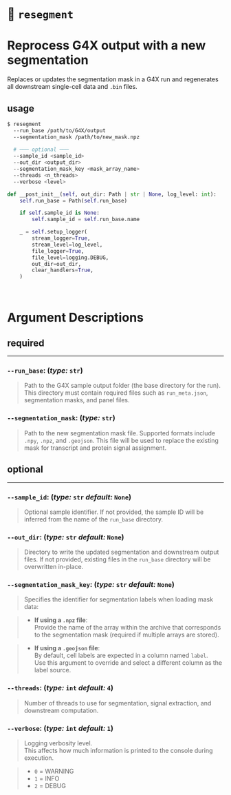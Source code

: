 # 🧬 `resegment`
# Reprocess G4X output with a new segmentation

Replaces or updates the segmentation mask in a G4X run and regenerates all downstream single-cell data and `.bin` files.

## usage

```bash
$ resegment
  --run_base /path/to/G4X/output
  --segmentation_mask /path/to/new_mask.npz
  
  # ─── optional ───
  --sample_id <sample_id> 
  --out_dir <output_dir> 
  --segmentation_mask_key <mask_array_name> 
  --threads <n_threads> 
  --verbose <level>
```

```py
def __post_init__(self, out_dir: Path | str | None, log_level: int):
    self.run_base = Path(self.run_base)

    if self.sample_id is None:
        self.sample_id = self.run_base.name

    _ = self.setup_logger(
        stream_logger=True,
        stream_level=log_level,
        file_logger=True,
        file_level=logging.DEBUG,
        out_dir=out_dir,
        clear_handlers=True,
    )
```

<br>

# Argument Descriptions

## required
---
### `--run_base`: (*type:* `str`)
 
> Path to the G4X sample output folder (the base directory for the run). This directory must contain required files such as `run_meta.json`, segmentation masks, and panel files.

### `--segmentation_mask`: (*type:* `str`)

> Path to the new segmentation mask file. Supported formats include `.npy`, `.npz`, and `.geojson`. This file will be used to replace the existing mask for transcript and protein signal assignment.

## optional
---
### `--sample_id`: (*type:* `str`  *default:* `None`)

> Optional sample identifier. If not provided, the sample ID will be inferred from the name of the `run_base` directory.

### `--out_dir`: (*type:* `str`  *default:* `None`)

> Directory to write the updated segmentation and downstream output files. If not provided, existing files in the `run_base` directory will be overwritten in-place.

### `--segmentation_mask_key`: (*type:* `str`  *default:* `None`)

> Specifies the identifier for segmentation labels when loading mask data:

> - **If using a `.npz` file**:  
> Provide the name of the array within the archive that corresponds to the segmentation mask (required if multiple arrays are stored).
 
> - **If using a `.geojson` file**:  
> By default, cell labels are expected in a column named `label`.  
> Use this argument to override and select a different column as the label source.

### `--threads`: (*type:* `int`  *default:* `4`)

> Number of threads to use for segmentation, signal extraction, and downstream computation.

### `--verbose`: (*type:* `int`  *default:* `1`)

> Logging verbosity level.  
> This affects how much information is printed to the console during execution.  

> - `0` = WARNING  
> - `1` = INFO  
> - `2` = DEBUG

<br>
